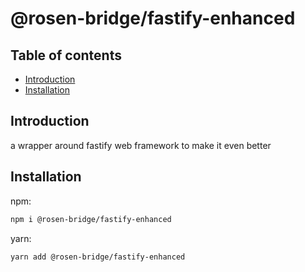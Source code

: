 # @rosen-bridge/fastify-enhanced

## Table of contents

- [Introduction](#introduction)
- [Installation](#installation)

## Introduction

a wrapper around fastify web framework to make it even better

## Installation

npm:

```sh
npm i @rosen-bridge/fastify-enhanced
```

yarn:

```sh
yarn add @rosen-bridge/fastify-enhanced
```
